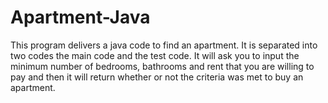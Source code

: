 # Apartment-Java
This program delivers a java code to find an apartment. It is separated into two codes the main code and the test code. 
It will ask you to input the minimum number of bedrooms, bathrooms and rent that you are willing to pay and then it will return whether or not the criteria was met to buy an apartment. 
